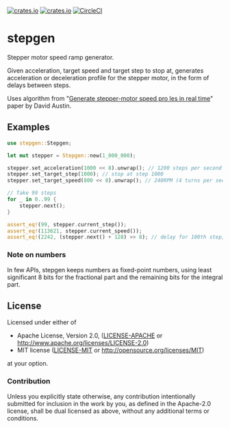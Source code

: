 [![crates.io](https://img.shields.io/crates/v/stepgen.svg)](https://crates.io/crates/stepgen)
[![crates.io](https://img.shields.io/crates/d/stepgen.svg)](https://crates.io/crates/stepgen)
[![CircleCI](https://img.shields.io/circleci/project/github/idubrov/stepgen.svg)]()

# stepgen

Stepper motor speed ramp generator.

Given acceleration, target speed and target step to stop
at, generates acceleration or deceleration profile for the stepper motor, in the form of delays
between steps.

Uses algorithm from "[Generate stepper-motor speed pro les in real time][1]" paper by David Austin.

## Examples
```rust
use stepgen::Stepgen;

let mut stepper = Stepgen::new(1_000_000);

stepper.set_acceleration(1000 << 8).unwrap(); // 1200 steps per second per second
stepper.set_target_step(1000); // stop at step 1000
stepper.set_target_speed(800 << 8).unwrap(); // 240RPM (4 turns per second)

// Take 99 steps
for _ in 0..99 {
    stepper.next();
}

assert_eq!(99, stepper.current_step());
assert_eq!(113621, stepper.current_speed());
assert_eq!(2242, (stepper.next() + 128) >> 8); // delay for 100th step, rounded to nearest integer
```
### Note on numbers

In few APIs, stepgen keeps numbers as fixed-point numbers, using least significant 8 bits
for the fractional part and the remaining bits for the integral part.

[1]: http://www.embedded.com/design/mcus-processors-and-socs/4006438/Generate-stepper-motor-speed-profiles-in-real-time

## License

Licensed under either of

 * Apache License, Version 2.0, ([LICENSE-APACHE](LICENSE-APACHE) or http://www.apache.org/licenses/LICENSE-2.0)
 * MIT license ([LICENSE-MIT](LICENSE-MIT) or http://opensource.org/licenses/MIT)

at your option.

### Contribution

Unless you explicitly state otherwise, any contribution intentionally submitted
for inclusion in the work by you, as defined in the Apache-2.0 license, shall be dual licensed as above, without any
additional terms or conditions.
